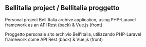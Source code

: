 
## Bellitalia project / Bellitalia proggetto

Personal project Bell'Italia archive application, using PHP-Laravel framework as an API Rest (back) & Vue.js (front)

Proggetto personale sito archivio Bell'Italia, utilizzando PHP-Laravel framework come API Rest (back) & Vue.js (front) 

